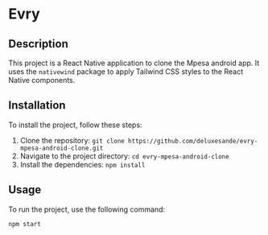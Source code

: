 # Evry

## Description

This project is a React Native application to clone the Mpesa android app. It uses the `nativewind` package to apply Tailwind CSS styles to the React Native components.

## Installation

To install the project, follow these steps:

1. Clone the repository: `git clone https://github.com/deluxesande/evry-mpesa-android-clone.git`
2. Navigate to the project directory: `cd evry-mpesa-android-clone`
3. Install the dependencies: `npm install`

## Usage

To run the project, use the following command:

```bash
npm start
```
